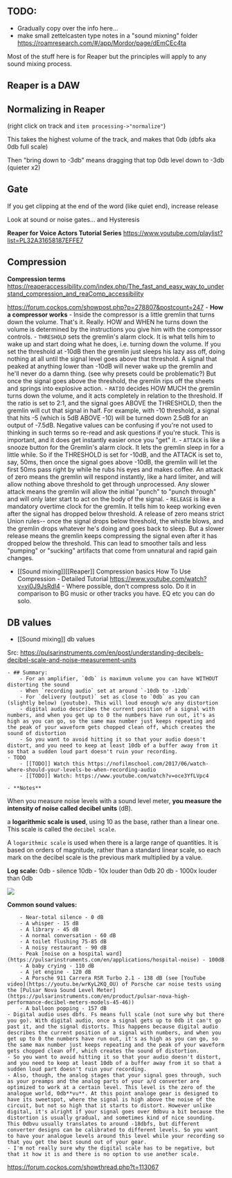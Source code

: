 ## TODO:

- Gradually copy over the info here...
- make small zettelcasten type notes in a "sound mixning" folder
  https://roamresearch.com/#/app/Mordor/page/dEmCEc4ta

Most of the stuff here is for Reaper but the principles will apply to any sound
mixing process.

## Reaper is a DAW

## Normalizing in Reaper

(right click on track and `item processing->"normalize"`)

This takes the highest volume of the track, and makes that 0db (dbfs aka 0db full scale)

Then "bring down to -3db" means dragging that top 0db level down to -3db (quieter x2)

## Gate

If you get clipping at the end of the word (like quiet end), increase release

Look at sound or noise gates... and Hysteresis

**Reaper for Voice Actors Tutorial Series**
https://www.youtube.com/playlist?list=PL32A31658187EFFE7

## Compression

**Compression terms**
https://reaperaccessibility.com/index.php/The_fast_and_easy_way_to_understand_compression_and_reaComp_accessibility

https://forum.cockos.com/showpost.php?p=278807&postcount=247 - **How a compressor works** - Inside the compressor is a little gremlin that turns down the volume. That's it. Really. HOW and WHEN he turns down the volume is determined by the instructions you give him with the compressor controls. - `THRESHOLD` sets the gremlin's alarm clock. It is what tells him to wake up and start doing what he does, i.e. turning down the volume. If you set the threshold at -10dB then the gremlin just sleeps his lazy ass off, doing nothing at all until the signal level goes above that threshold. A signal that peaked at anything lower than -10dB will never wake up the gremlin and he'll never do a damn thing. (see why presets could be problematic?) But once the signal goes above the threshold, the gremlin rips off the sheets and springs into explosive action. - `RATIO` decides HOW MUCH the gremlin turns down the volume, and it acts completely in relation to the threshold. If the ratio is set to 2:1, and the signal goes ABOVE the THRESHOLD, then the gremlin will cut that signal in half. For example, with -10 threshold, a signal that hits -5 (which is 5dB ABOVE -10) will be turned down 2.5dB for an output of -7.5dB. Negative values can be confusing if you're not used to thinking in such terms so re-read and ask questions if you're stuck. This is important, and it does get instantly easier once you "get" it. - `ATTACK` is like a snooze button for the Gremlin's alarm clock. It lets the gremlin sleep in for a little while. So if the THRESHOLD is set for -10dB, and the ATTACK is set to, say, 50ms, then once the signal goes above -10dB, the gremlin will let the first 50ms pass right by while he rubs his eyes and makes coffee. An attack of zero means the gremlin will respond instantly, like a hard limiter, and will allow nothing above threshold to get through unprocessed. Any slower attack means the gremlin will allow the initial "punch" to "punch through" and will only later start to act on the body of the signal. - `RELEASE` is like a mandatory overtime clock for the gremlin. It tells him to keep working even after the signal has dropped below threshold. A release of zero means strict Union rules-- once the signal drops below threshold, the whistle blows, and the gremlin drops whatever he's doing and goes back to sleep. But a slower release means the gremlin keeps compressing the signal even after it has dropped below the threshold. This can lead to smoother tails and less "pumping" or "sucking" artifacts that come from unnatural and rapid gain changes.

- [[Sound mixing]][[Reaper]]
  Compression basics
  How To Use Compression - Detailed Tutorial
  https://www.youtube.com/watch?v=yi0J9JsRdI4 - Where possible, don't compress solo. Do it in comparison to BG music or other tracks you have. EQ etc you can do solo.

## DB values

- [[Sound mixing]]
  db values

Src: https://pulsarinstruments.com/en/post/understanding-decibels-decibel-scale-and-noise-measurement-units

    - ## Summary:
        - For an amplifier, `0db` is maximum volume you can have WITHOUT distorting the sound
        - When `recording audio` set at around `-10db to -12db`
        - For `delivery (output)` set as close to `0db` as you can (slightly below) (youtube). This will loud enough w/o any distortion
        - digital audio describes the current position of a signal with numbers, and when you get up to 0 the numbers have run out, it's as high as you can go, so the same max number just keeps repeating and the peak of your waveform gets chopped clean off, which creates the sound of distortion
        - So you want to avoid hitting it so that your audio doesn't distort, and you need to keep at least 10db of a buffer away from it so that a sudden loud part doesn't ruin your recording.
    - TODO
        - [[TODO]] Watch this https://nofilmschool.com/2017/06/watch-where-should-your-levels-be-when-recording-audio
        - [[TODO]] Watch: https://www.youtube.com/watch?v=oce3YfLVpc4

    - **Notes**

When you measure noise levels with a sound level meter, **you measure the intensity of noise called decibel units** (dB).

a **logarithmic scale is used**, using 10 as the base, rather than a linear one. This scale is called the `decibel scale`.

A `logarithmic scale` is used when there is a large range of quantities. It is based on orders of magnitude, rather than a standard linear scale, so each mark on the decibel scale is the previous mark multiplied by a value.

**Log scale:**
0db - silence
10db - 10x louder than 0db
20 db - 1000x louder than 0db

![](https://firebasestorage.googleapis.com/v0/b/firescript-577a2.appspot.com/o/imgs%2Fapp%2FMordor%2FOaNLZ8gzNh.png?alt=media&token=ec75c936-9726-4c9c-a386-74f2670e744d)

**Common sound values:**

        - Near-total silence - 0 dB
        - A whisper - 15 dB
        - A library - 45 dB
        - A normal conversation - 60 dB
        - A toilet flushing 75-85 dB
        - A noisy restaurant - 90 dB
        - Peak [noise on a hospital ward](https://pulsarinstruments.com/en/applications/hospital-noise) - 100dB
        - A baby crying - 110 dB
        - A jet engine - 120 dB
        - A Porsche 911 Carrera RSR Turbo 2.1 - 138 dB (see [YouTube video](https://youtu.be/wrKyL2KQ_OU) of Porsche car noise tests using the [Pulsar Nova Sound Level Meter](https://pulsarinstruments.com/en/product/pulsar-nova-high-performance-decibel-meters-models-45-46))
        - A balloon popping - 157 dB
    - Digital audio uses dbfs. Fs means full scale (not sure why but there you go). With digital audio, once a signal gets up to 0db it can't go past it, and the signal distorts. This happens because digital audio describes the current position of a signal with numbers, and when you get up to 0 the numbers have run out, it's as high as you can go, so the same max number just keeps repeating and the peak of your waveform gets chopped clean off, which creates the sound of distortion.
    - So you want to avoid hitting it so that your audio doesn't distort, and you need to keep at least 10db of a buffer away from it so that a sudden loud part doesn't ruin your recording.
    - Also, though, the analog stages that your signal goes through, such as your preamps and the analog parts of your a/d converter are optimized to work at a certain level. This level is the zero of the analogue world, 0db**vu**. At this point analoge gear is designed to have its sweetspot, where the signal is high above the noise of the circuit, but not so high that it starts to distort. However unlike digital, it's alright if your signal goes over 0dbvu a bit because the distortion is usually gradual, and sometimes kind of nice sounding. This 0dbvu usually translates to around -18dbfs, but different converter designs can be calibrated to different levels. So you want to have your analogue levels around this level while your recording so that you get the best sound out of your gear.
    - I'm not really sure why the digital scale has to be negative, but that it how it is and there is no option to use another scale.

https://forum.cockos.com/showthread.php?t=113067
